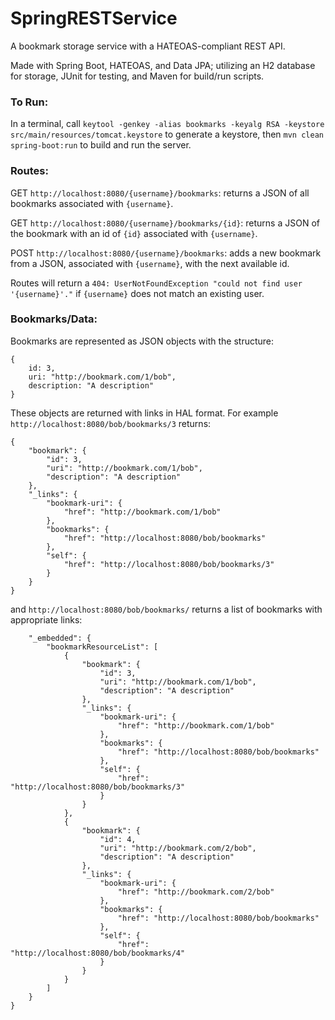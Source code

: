 # SpringRESTService
A bookmark storage service with a HATEOAS-compliant REST API.

Made with Spring Boot, HATEOAS, and Data JPA; utilizing an H2 database for storage, JUnit for testing, and Maven for build/run scripts.

### To Run:
In a terminal, call ```keytool -genkey -alias bookmarks -keyalg RSA -keystore src/main/resources/tomcat.keystore``` to generate a keystore, then ```mvn clean spring-boot:run``` to build and run the server.

### Routes:
GET ```http://localhost:8080/{username}/bookmarks```: returns a JSON of all bookmarks associated with ```{username}```.

GET ```http://localhost:8080/{username}/bookmarks/{id}```: returns a JSON of the bookmark with an id of ```{id}``` associated with ```{username}```.

POST ```http://localhost:8080/{username}/bookmarks```: adds a new bookmark from a JSON, associated with ```{username}```, with the next available id.

Routes will return a ```404: UserNotFoundException "could not find user '{username}'."``` if ```{username}``` does not match an existing user.

### Bookmarks/Data:
Bookmarks are represented as JSON objects with the structure:

```
{
	id: 3,
	uri: "http://bookmark.com/1/bob",
	description: "A description"
}
```

These objects are returned with links in HAL format. For example ```http://localhost:8080/bob/bookmarks/3``` returns:

```
{
    "bookmark": {
        "id": 3,
        "uri": "http://bookmark.com/1/bob",
        "description": "A description"
    },
    "_links": {
        "bookmark-uri": {
            "href": "http://bookmark.com/1/bob"
        },
        "bookmarks": {
            "href": "http://localhost:8080/bob/bookmarks"
        },
        "self": {
            "href": "http://localhost:8080/bob/bookmarks/3"
        }
    }
}
```

and ```http://localhost:8080/bob/bookmarks/``` returns a list of bookmarks with appropriate links:

```
    "_embedded": {
        "bookmarkResourceList": [
            {
                "bookmark": {
                    "id": 3,
                    "uri": "http://bookmark.com/1/bob",
                    "description": "A description"
                },
                "_links": {
                    "bookmark-uri": {
                        "href": "http://bookmark.com/1/bob"
                    },
                    "bookmarks": {
                        "href": "http://localhost:8080/bob/bookmarks"
                    },
                    "self": {
                        "href": "http://localhost:8080/bob/bookmarks/3"
                    }
                }
            },
            {
                "bookmark": {
                    "id": 4,
                    "uri": "http://bookmark.com/2/bob",
                    "description": "A description"
                },
                "_links": {
                    "bookmark-uri": {
                        "href": "http://bookmark.com/2/bob"
                    },
                    "bookmarks": {
                        "href": "http://localhost:8080/bob/bookmarks"
                    },
                    "self": {
                        "href": "http://localhost:8080/bob/bookmarks/4"
                    }
                }
            }
        ]
    }
}
```